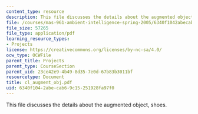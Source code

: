 ```yaml
---
content_type: resource
description: This file discusses the details about the augmented object, shoes.
file: /courses/mas-961-ambient-intelligence-spring-2005/6340f1042abecab69c15251928fa97f0_cl_augment_obj.pdf
file_size: 57265
file_type: application/pdf
learning_resource_types:
- Projects
license: https://creativecommons.org/licenses/by-nc-sa/4.0/
ocw_type: OCWFile
parent_title: Projects
parent_type: CourseSection
parent_uid: 23ce42e9-4b49-8d35-7e0d-67b83b3011bf
resourcetype: Document
title: cl_augment_obj.pdf
uid: 6340f104-2abe-cab6-9c15-251928fa97f0
---
```

This file discusses the details about the augmented object, shoes.